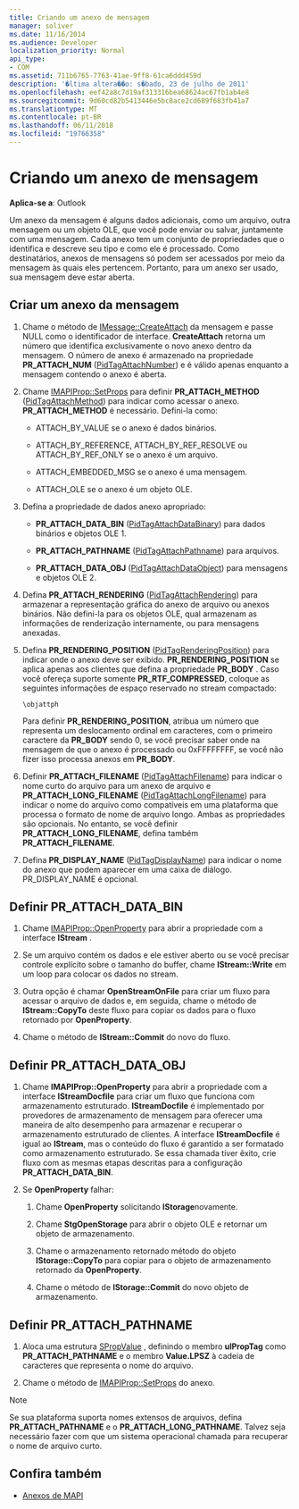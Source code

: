 ```yaml
---
title: Criando um anexo de mensagem
manager: soliver
ms.date: 11/16/2014
ms.audience: Developer
localization_priority: Normal
api_type:
- COM
ms.assetid: 711b6765-7763-41ae-9ff8-61ca6ddd459d
description: '�ltima altera��o: s�bado, 23 de julho de 2011'
ms.openlocfilehash: eef42a8c7d19af313316bea68624ac67fb1ab4e8
ms.sourcegitcommit: 9d60cd82b5413446e5bc8ace2cd689f683fb41a7
ms.translationtype: MT
ms.contentlocale: pt-BR
ms.lasthandoff: 06/11/2018
ms.locfileid: "19766358"
---
```

# <a name="creating-a-message-attachment"></a>Criando um anexo de mensagem
  
**Aplica-se a**: Outlook 
  
Um anexo da mensagem é alguns dados adicionais, como um arquivo, outra mensagem ou um objeto OLE, que você pode enviar ou salvar, juntamente com uma mensagem. Cada anexo tem um conjunto de propriedades que o identifica e descreve seu tipo e como ele é processado. Como destinatários, anexos de mensagens só podem ser acessados por meio da mensagem às quais eles pertencem. Portanto, para um anexo ser usado, sua mensagem deve estar aberta.
  
## <a name="create-a-message-attachment"></a>Criar um anexo da mensagem
  
1. Chame o método de [IMessage::CreateAttach](imessage-createattach.md) da mensagem e passe NULL como o identificador de interface. **CreateAttach** retorna um número que identifica exclusivamente o novo anexo dentro da mensagem. O número de anexo é armazenado na propriedade **PR_ATTACH_NUM** ([PidTagAttachNumber](pidtagattachnumber-canonical-property.md)) e é válido apenas enquanto a mensagem contendo o anexo é aberta.
    
2. Chame [IMAPIProp::SetProps](imapiprop-setprops.md) para definir **PR_ATTACH_METHOD** ([PidTagAttachMethod](pidtagattachmethod-canonical-property.md)) para indicar como acessar o anexo. **PR_ATTACH_METHOD** é necessário. Defini-la como: 
    
   - ATTACH_BY_VALUE se o anexo é dados binários.
    
   - ATTACH_BY_REFERENCE, ATTACH_BY_REF_RESOLVE ou ATTACH_BY_REF_ONLY se o anexo é um arquivo.
    
   - ATTACH_EMBEDDED_MSG se o anexo é uma mensagem.
    
   - ATTACH_OLE se o anexo é um objeto OLE.
    
3. Defina a propriedade de dados anexo apropriado:
    
   - **PR_ATTACH_DATA_BIN** ([PidTagAttachDataBinary](pidtagattachdatabinary-canonical-property.md)) para dados binários e objetos OLE 1.
    
   - **PR_ATTACH_PATHNAME** ([PidTagAttachPathname](pidtagattachpathname-canonical-property.md)) para arquivos.
    
   - **PR_ATTACH_DATA_OBJ** ([PidTagAttachDataObject](pidtagattachdataobject-canonical-property.md)) para mensagens e objetos OLE 2.
    
4. Defina **PR_ATTACH_RENDERING** ([PidTagAttachRendering](pidtagattachrendering-canonical-property.md)) para armazenar a representação gráfica do anexo de arquivo ou anexos binários. Não defini-la para os objetos OLE, qual armazenam as informações de renderização internamente, ou para mensagens anexadas. 
    
5. Defina **PR_RENDERING_POSITION** ([PidTagRenderingPosition](pidtagrenderingposition-canonical-property.md)) para indicar onde o anexo deve ser exibido. **PR_RENDERING_POSITION** se aplica apenas aos clientes que defina a propriedade **PR_BODY** . Caso você ofereça suporte somente **PR_RTF_COMPRESSED**, coloque as seguintes informações de espaço reservado no stream compactado:
    
   `\objattph`

   Para definir **PR_RENDERING_POSITION**, atribua um número que representa um deslocamento ordinal em caracteres, com o primeiro caractere da **PR_BODY** sendo 0, se você precisar saber onde na mensagem de que o anexo é processado ou 0xFFFFFFFF, se você não fizer isso processa anexos em **PR_BODY**.
    
6. Definir **PR_ATTACH_FILENAME** ([PidTagAttachFilename](pidtagattachfilename-canonical-property.md)) para indicar o nome curto do arquivo para um anexo de arquivo e **PR\_ATTACH_LONG_FILENAME** ([PidTagAttachLongFilename](pidtagattachlongfilename-canonical-property.md)) para indicar o nome do arquivo como compatíveis em uma plataforma que processa o formato de nome de arquivo longo. Ambas as propriedades são opcionais. No entanto, se você definir **PR_ATTACH_LONG_FILENAME**, defina também **PR_ATTACH_FILENAME**. 
    
7. Defina **PR_DISPLAY_NAME** ([PidTagDisplayName](pidtagdisplayname-canonical-property.md)) para indicar o nome do anexo que podem aparecer em uma caixa de diálogo. PR_DISPLAY_NAME é opcional. 
    
## <a name="set-prattachdatabin"></a>Definir PR_ATTACH_DATA_BIN
  
1. Chame [IMAPIProp::OpenProperty](imapiprop-openproperty.md) para abrir a propriedade com a interface **IStream** . 
    
2. Se um arquivo contém os dados e ele estiver aberto ou se você precisar controle explícito sobre o tamanho do buffer, chame **IStream::Write** em um loop para colocar os dados no stream. 
    
3. Outra opção é chamar **OpenStreamOnFile** para criar um fluxo para acessar o arquivo de dados e, em seguida, chame o método de **IStream::CopyTo** deste fluxo para copiar os dados para o fluxo retornado por **OpenProperty**.
    
4. Chame o método de **IStream::Commit** do novo do fluxo. 
    
## <a name="set-prattachdataobj"></a>Definir PR_ATTACH_DATA_OBJ
  
1. Chame **IMAPIProp::OpenProperty** para abrir a propriedade com a interface **IStreamDocfile** para criar um fluxo que funciona com armazenamento estruturado. **IStreamDocfile** é implementado por provedores de armazenamento de mensagem para oferecer uma maneira de alto desempenho para armazenar e recuperar o armazenamento estruturado de clientes. A interface **IStreamDocfile** é igual ao **IStream**, mas o conteúdo do fluxo é garantido a ser formatado como armazenamento estruturado. Se essa chamada tiver êxito, crie fluxo com as mesmas etapas descritas para a configuração **PR_ATTACH_DATA_BIN**.
    
2. Se **OpenProperty** falhar: 
    
   1. Chame **OpenProperty** solicitando **IStorage**novamente. 
      
   2. Chame **StgOpenStorage** para abrir o objeto OLE e retornar um objeto de armazenamento. 
      
   3. Chame o armazenamento retornado método do objeto **IStorage::CopyTo** para copiar para o objeto de armazenamento retornado da **OpenProperty**.
      
   4. Chame o método de **IStorage::Commit** do novo objeto de armazenamento. 
    
## <a name="set-prattachpathname"></a>Definir PR_ATTACH_PATHNAME
  
1. Aloca uma estrutura [SPropValue](spropvalue.md) , definindo o membro **ulPropTag** como **PR_ATTACH_PATHNAME** e o membro **Value.LPSZ** à cadeia de caracteres que representa o nome do arquivo. 
    
2. Chame o método de [IMAPIProp::SetProps](imapiprop-setprops.md) do anexo. 
    
> [!NOTE]
> Se sua plataforma suporta nomes extensos de arquivos, defina **PR_ATTACH_PATHNAME** e o **PR_ATTACH_LONG_PATHNAME**. Talvez seja necessário fazer com que um sistema operacional chamada para recuperar o nome de arquivo curto. 
  
## <a name="see-also"></a>Confira também

- [Anexos de MAPI](mapi-attachments.md)

